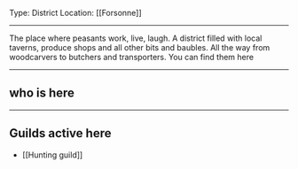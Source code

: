 Type: District 
Location: [[Forsonne]]

---

The place where peasants work, live, laugh. A district filled with local taverns, produce shops and all other bits and baubles. All the way from woodcarvers to butchers and transporters. You can find them here

---

## who is here

---
## Guilds active here

- [[Hunting guild]]